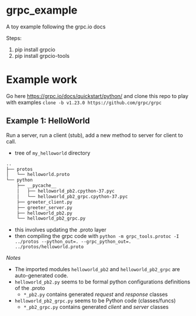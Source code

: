 # grpc_example
A toy example following the grpc.io docs


Steps:
1. pip install grpcio
2. pip install grpcio-tools

# Example work
Go here https://grpc.io/docs/quickstart/python/ and clone this repo to play with examples `clone -b v1.23.0 https://github.com/grpc/grpc`

## Example 1: HelloWorld
Run a server, run a client (stub), add a new method to server for client to call.
* tree of `my_helloworld` directory
```bash
..
├── protos
│   └── helloworld.proto
└── python
    ├── __pycache__
    │   ├── helloworld_pb2.cpython-37.pyc
    │   └── helloworld_pb2_grpc.cpython-37.pyc
    ├── greeter_client.py
    ├── greeter_server.py
    ├── helloworld_pb2.py
    └── helloworld_pb2_grpc.py
```

* this involves updating the .proto layer
* then compiling the grpc code with `python -m grpc_tools.protoc -I ../protos --python_out=. --grpc_python_out=. ../protos/helloworld.proto`


_Notes_
* The imported modules `helloworld_pb2` and `helloworld_pb2_grpc` are auto-generated code.
* `helloworld_pb2.py` seems to be formal python configurations definitions of the .proto
    * `*_pb2.py` contains generated _request_ and _response_ classes
* `helloworld_pb2_grpc.py` seems to be Python code (classes/funcs)
    * `*_pb2_grpc.py` contains generated _client_ and _server_ classes
